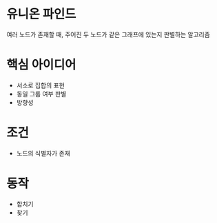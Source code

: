 # 유니온 파인드
여러 노드가 존재할 때, 주어진 두 노드가 같은 그래프에 있는지 판별하는 알고리즘

# 핵심 아이디어
- 서소로 집합의 표현
- 동일 그룹 여부 판별
- 방향성

# 조건
- 노드의 식별자가 존재

# 동작
- 합치기
- 찾기
